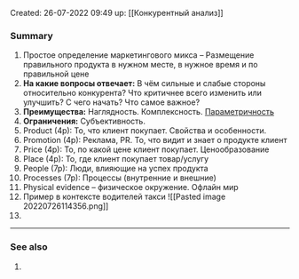 Created: 26-07-2022 09:49
up: [[Конкурентный анализ]] 

### Summary
1. Простое определение маркетингового микса – Размещение правильного продукта в нужном месте, в нужное время и по правильной цене
2. **На какие вопросы отвечает:** В чём сильные и слабые стороны относительно конкурента? Что критичнее всего изменить или улучшить? С чего начать? Что самое важное?
5. **Преимущества:** Наглядность. Комплексность. [Параметричность](https://dic.academic.ru/dic.nsf/rus_eng_mathematics/7464/%D0%BF%D0%B0%D1%80%D0%B0%D0%BC%D0%B5%D1%82%D1%80%D0%B8%D1%87%D0%B5%D1%81%D0%BA%D0%B8%D0%B9) 
6. **Ограничения:** Субъективность.
7. Product (4p): То, что клиент покупает. Свойства и особенности.
8. Promotion (4p): Реклама, PR. То, что видит и знает о продукте клиент
9. Price (4p):  То, по какой цене клиент покупает. Ценообразование
10. Place (4p): То, где клиент покупает товар/услугу
11. People (7p): Люди, влияющие на успех продукта
12. Processes (7p): Процессы (внутренние и внешние)
13. Physical evidence – физическое окружение. Офлайн мир
14. Пример в контексте водителей такси ![[Pasted image 20220726114356.png]]
15. 

__________
### See also
1. 